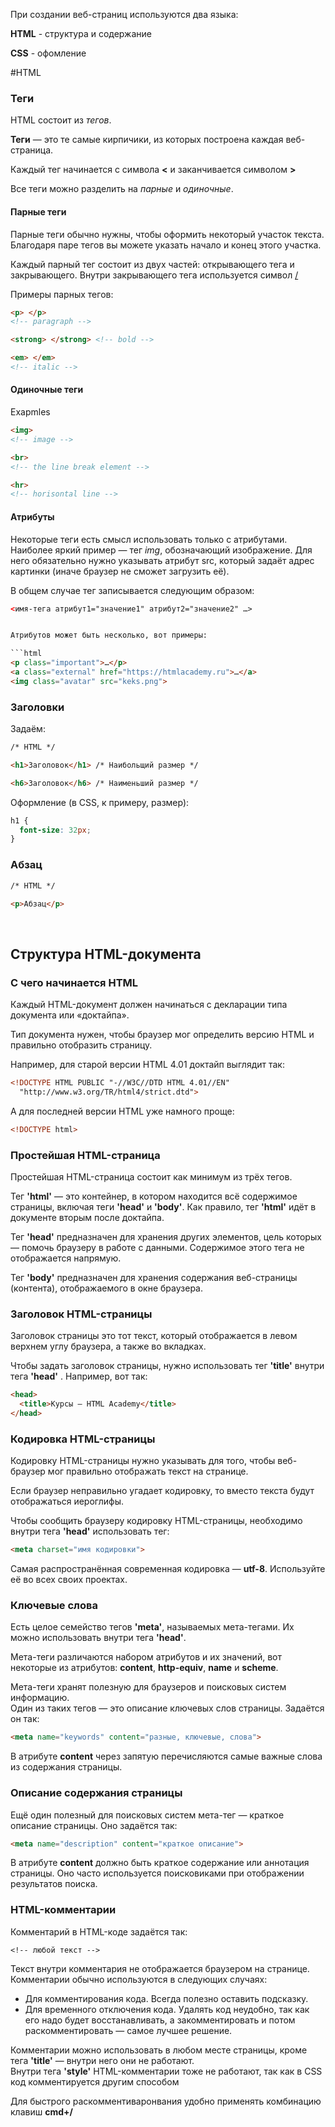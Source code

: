 При создании веб-страниц используются два языка:

**HTML** - структура и содержание


**CSS** - офомление

#HTML

### Теги
HTML cостоит из *тегов*. 

**Теги** — это те самые кирпичики, из которых построена каждая веб-страница.

Каждый тег начинается с символа **<** и заканчивается символом **>**

Все теги можно разделить на *парные* и *одиночные*.

#### Парные теги
Парные теги обычно нужны, чтобы оформить некоторый участок текста.   
Благодаря паре тегов вы можете указать начало и конец этого участка.

Каждый парный тег состоит из двух частей: открывающего тега и закрывающего. Внутри закрывающего тега используется символ <u>/</u>
 
Примеры парных тегов:
```html 
<p> </p> 
<!-- paragraph -->

<strong> </strong> <!-- bold -->

<em> </em>
<!-- italic -->
```

#### Одиночные теги

Exapmles

```html
<img>
<!-- image -->

<br>
<!-- the line break element -->

<hr>
<!-- horisontal line -->
```

#### Атрибуты

Некоторые теги есть смысл использовать только с атрибутами. Наиболее яркий пример — тег *img*, обозначающий изображение. Для него обязательно нужно указывать атрибут src, который задаёт адрес картинки (иначе браузер не сможет загрузить её).

В общем случае тег записывается следующим образом:

```html
<имя-тега атрибут1="значение1" атрибут2="значение2" …>


Атрибутов может быть несколько, вот примеры:

```html
<p class="important">…</p>
<a class="external" href="https://htmlacademy.ru">…</a>
<img class="avatar" src="keks.png">
```



### Заголовки

Задаём:
```html
/* HTML */

<h1>Заголовок</h1> /* Наибольщий размер */

<h6>Заголовок</h6> /* Наименьший размер */

```
Оформление (в CSS, к примеру, размер):

```css
h1 {
  font-size: 32px;
}
```

### Абзац

```html
/* HTML */

<p>Абзац</p>
```
<br>

## **Структура HTML-документа**
### **С чего начинается HTML**

Каждый HTML-документ должен начинаться с декларации типа документа или «доктайпа».

Тип документа нужен, чтобы браузер мог определить версию HTML и правильно отобразить страницу.

Например, для старой версии HTML 4.01 доктайп выглядит так:

```html
<!DOCTYPE HTML PUBLIC "-//W3C//DTD HTML 4.01//EN"
  "http://www.w3.org/TR/html4/strict.dtd">

```
А для последней версии HTML уже намного проще:

```html
<!DOCTYPE html>
```
### **Простейшая HTML-страница**

Простейшая HTML-страница состоит как минимум из трёх тегов. 

Тег __'html'__ — это контейнер, в котором находится всё содержимое страницы, включая теги __'head'__ и __'body'__. Как правило, тег __'html'__ идёт в документе вторым после доктайпа.

Тег __'head'__ предназначен для хранения других элементов, цель которых — помочь браузеру в работе с данными. Содержимое этого тега не отображается напрямую.

Тег __'body'__ предназначен для хранения содержания веб-страницы (контента), отображаемого в окне браузера.

### Заголовок HTML-страницы

Заголовок страницы это тот текст, который отображается в левом верхнем углу браузера, а также во вкладках.

Чтобы задать заголовок страницы, нужно использовать тег __'title'__ внутри тега __'head'__ . Например, вот так:

```html
<head>
  <title>Курсы — HTML Academy</title>
</head>
```

### Кодировка HTML-страницы

Кодировку HTML-страницы нужно указывать для того, чтобы веб-браузер мог правильно отображать текст на странице.

Если браузер неправильно угадает кодировку, то вместо текста будут отображаться иероглифы.

Чтобы сообщить браузеру кодировку HTML-страницы, необходимо внутри тега __'head'__ использовать тег:

```html
<meta charset="имя кодировки">
```

Самая распространённая современная кодировка — __utf-8__. Используйте её во всех своих проектах.

### Ключевые слова

Есть целое семейство тегов __'meta'__, называемых мета-тегами. Их можно использовать внутри тега __'head'__.

Мета-теги различаются набором атрибутов и их значений, вот некоторые из атрибутов: **content**, **http-equiv**, **name** и **scheme**.

Мета-теги хранят полезную для браузеров и поисковых систем информацию. <br>
Один из таких тегов — это описание ключевых слов страницы. Задаётся он так:

```html
<meta name="keywords" content="разные, ключевые, слова">
```

В атрибуте __content__ через запятую перечисляются самые важные слова из содержания страницы.

### Описание содержания страницы

Ещё один полезный для поисковых систем мета-тег — краткое описание страницы. Оно задаётся так:

```html
<meta name="description" content="краткое описание">
```
В атрибуте __content__ должно быть краткое содержание или аннотация страницы. Оно часто используется поисковиками при отображении результатов поиска.

### HTML-комментарии

Комментарий в HTML-коде задаётся так:

```htlm
<!-- любой текст -->
```

Текст внутри комментария не отображается браузером на странице. <br>
Комментарии обычно используются в следующих случаях:

* Для комментирования кода. Всегда полезно оставить подсказку.
* Для временного отключения кода. Удалять код неудобно, так как его надо будет восстанавливать, а закомментировать и потом раскомментировать — самое лучшее решение.

Комментарии можно использовать в любом месте страницы, кроме тега __'title'__ — внутри него они не работают. <br> 
Внутри тега __'style'__ HTML-комментарии тоже не работают, так как в CSS код комментируется другим способом

Для быстрого раскомментиваронвания удобно применять комбинацию клавиш __cmd+/__

